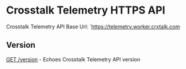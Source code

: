 Crosstalk Telemetry HTTPS API
=============================================

Crosstalk Telemetry API Base Url: `https://telemetry.worker.crxtalk.com

## Version

[GET /version](https://github.com/crosstalk/crosstalk-worker-http-api-crosstalk-telemetry/wiki/GET-version) - Echoes Crosstalk Telemetry API version
